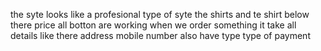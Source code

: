 the syte looks like a profesional type of syte 
the shirts and te shirt below there price 
all botton are working 
when we order something it take all details like there address mobile number 
also have type type of payment 
